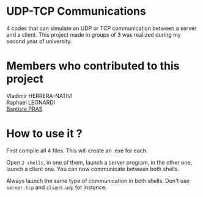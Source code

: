 # UDP-TCP Communications

4 codes that can simulate an UDP or TCP communication between a server and a client. This project made in groups of 3 was realized during my second year of university.

# Members who contributed to this project

Vladimir HERRERA-NATIVI  
Raphael LEONARDI  
[Baptiste PRAS]("https://github.com/baptistepras")

# How to use it ?

First compile all 4 files. This will create an .exe for each.

Open `2 shells`, in one of them, launch a server program, in the other one, launch a client one. You can now communicate between both shells.

Always launch the same type of communication in both shells. Don't use `server.tcp` and `client.udp` for instance.
